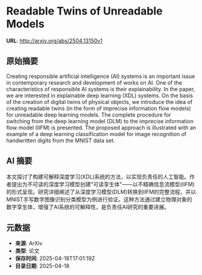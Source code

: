 # Readable Twins of Unreadable Models

**URL**: http://arxiv.org/abs/2504.13150v1

## 原始摘要

Creating responsible artificial intelligence (AI) systems is an important
issue in contemporary research and development of works on AI. One of the
characteristics of responsible AI systems is their explainability. In the
paper, we are interested in explainable deep learning (XDL) systems. On the
basis of the creation of digital twins of physical objects, we introduce the
idea of creating readable twins (in the form of imprecise information flow
models) for unreadable deep learning models. The complete procedure for
switching from the deep learning model (DLM) to the imprecise information flow
model (IIFM) is presented. The proposed approach is illustrated with an example
of a deep learning classification model for image recognition of handwritten
digits from the MNIST data set.


## AI 摘要

本文探讨了构建可解释深度学习(XDL)系统的方法，以实现负责任的人工智能。作者提出为不可读的深度学习模型创建"可读孪生体"——以不精确信息流模型(IIFM)的形式呈现。研究详细阐述了从深度学习模型(DLM)转换到IIFM的完整流程，并以MNIST手写数字图像识别分类模型为例进行验证。这种方法通过建立物理对象的数字孪生体，增强了AI系统的可解释性，是负责任AI研究的重要进展。

## 元数据

- **来源**: ArXiv
- **类型**: 论文
- **保存时间**: 2025-04-18T17:01:19Z
- **目录日期**: 2025-04-18
